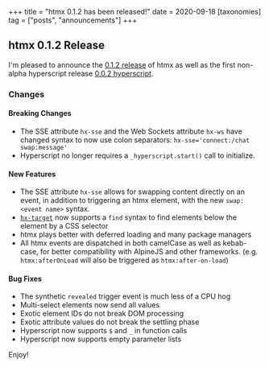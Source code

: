 +++
title = "htmx 0.1.2 has been released!"
date = 2020-09-18
[taxonomies]
tag = ["posts", "announcements"]
+++

## htmx 0.1.2 Release

I'm pleased to announce the [0.1.2 release](https://unpkg.com/browse/htmx.org@0.1.2/) of htmx as well as the first non-alpha hyperscript
release [0.0.2 hyperscript](https://unpkg.com/hyperscript.org@0.0.2).

### Changes

#### Breaking Changes

* The SSE attribute `hx-sse` and the Web Sockets attribute `hx-ws` have changed syntax to now use colon separators: `hx-sse='connect:/chat swap:message'`
* Hyperscript no longer requires a `_hyperscript.start()` call to initialize.

#### New Features

* The SSE attribute `hx-sse` allows for swapping content directly on an event, in addition to triggering an htmx element,
with the new `swap:<event name>` syntax.
* [`hx-target`](@/attributes/hx-target.md) now supports a `find` syntax to find elements below the element by a CSS selector
* htmx plays better with deferred loading and many package managers
* All htmx events are dispatched in both camelCase as well as kebab-case, for better compatibility with AlpineJS and other frameworks.  (e.g. `htmx:afterOnLoad` will also be triggered as
`htmx:after-on-load`)

#### Bug Fixes

* The synthetic `revealed` trigger event is much less of a CPU hog
* Multi-select elements now send all values
* Exotic element IDs do not break DOM processing
* Exotic attribute values do not break the settling phase
* Hyperscript now supports `$` and `_` in function calls
* Hyperscript now supports empty parameter lists

Enjoy!
